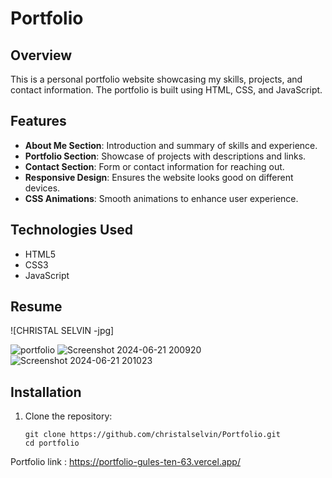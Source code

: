 # Portfolio

## Overview

This is a personal portfolio website showcasing my skills, projects, and contact information. The portfolio is built using HTML, CSS, and JavaScript.

## Features

- **About Me Section**: Introduction and summary of skills and experience.
- **Portfolio Section**: Showcase of projects with descriptions and links.
- **Contact Section**: Form or contact information for reaching out.
- **Responsive Design**: Ensures the website looks good on different devices.
- **CSS Animations**: Smooth animations to enhance user experience.

## Technologies Used

- HTML5
- CSS3
- JavaScript

## Resume
![CHRISTAL SELVIN -jpg]

![portfolio](https://github.com/christalselvin/Portfolio_Christal/assets/127867279/c711155a-5640-44bd-9411-cbf4990c9187)
![Screenshot 2024-06-21 200920](https://github.com/christalselvin/Portfolio_Christal/assets/127867279/fc0809ea-05d0-41c0-ae9b-1c3d3c84ba4f)
![Screenshot 2024-06-21 201023](https://github.com/christalselvin/Portfolio_Christal/assets/127867279/58472fa4-6615-4dfa-b7e6-54511ed7b2cb)


## Installation
1. Clone the repository:
   ```HTTPS
   git clone https://github.com/christalselvin/Portfolio.git
   cd portfolio
Portfolio link : https://portfolio-gules-ten-63.vercel.app/


